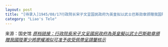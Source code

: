 ```yaml
---
layout: post
title: "[待录入]1945/08/17行政院长宋子文呈国民政府为英皇拟以武士巴斯勋章颁赠我国陆军少将廖耀湘似可准予收受佩带呈请鉴核示"
category: "Liao's Tele"
---
```

来源：国史馆 [*原档链接：行政院長宋子文呈國民政府為英皇擬以武士巴斯勛章頒贈我國陸軍少將廖耀湘似可准予收受佩帶呈請鑒核示*](https://ahonline.drnh.gov.tw/index.php?act=Display/image/5885985eta==aA#b3J)